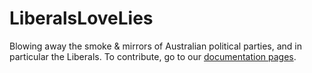 # LiberalsLoveLies
Blowing away the smoke &amp; mirrors of Australian political parties, and in particular the Liberals.
To contribute, go to our [documentation pages](https://github.com/AussieRebels/LiberalsLoveLies/wiki).
